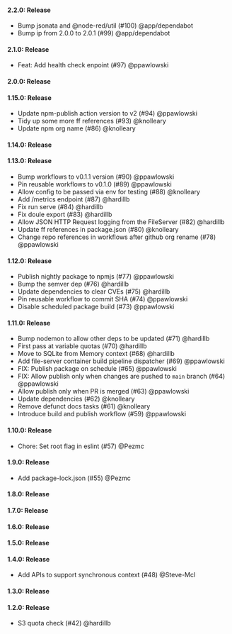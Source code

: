 #### 2.2.0: Release

 - Bump jsonata and @node-red/util (#100) @app/dependabot
 - Bump ip from 2.0.0 to 2.0.1 (#99) @app/dependabot

#### 2.1.0: Release

 - Feat: Add health check enpoint (#97) @ppawlowski

#### 2.0.0: Release


#### 1.15.0: Release

 - Update npm-publish action version to v2 (#94) @ppawlowski
 - Tidy up some more ff references (#93) @knolleary
 - Update npm org name (#86) @knolleary

#### 1.14.0: Release


#### 1.13.0: Release

 - Bump workflows to v0.1.1 version (#90) @ppawlowski
 - Pin reusable workflows to v0.1.0 (#89) @ppawlowski
 - Allow config to be passed via env for testing (#88) @knolleary
 - Add /metrics endpoint (#87) @hardillb
 - Fix run serve (#84) @hardillb
 - Fix doule export (#83) @hardillb
 - Allow JSON HTTP Request logging from the FileServer (#82) @hardillb
 - Update ff references in package.json (#80) @knolleary
 - Change repo references in workflows after github org rename (#78) @ppawlowski

#### 1.12.0: Release

 - Publish nightly package to npmjs (#77) @ppawlowski
 - Bump the semver dep (#76) @hardillb
 - Update dependencies to clear CVEs (#75) @hardillb
 - Pin reusable workflow to commit SHA (#74) @ppawlowski
 - Disable scheduled package build (#73) @ppawlowski

#### 1.11.0: Release

 - Bump nodemon to allow other deps to be updated (#71) @hardillb
 - First pass at variable quotas (#70) @hardillb
 - Move to SQLite from Memory context (#68) @hardillb
 - Add file-server container build pipeline dispatcher (#69) @ppawlowski
 - FIX: Publish package on schedule (#65) @ppawlowski
 - FIX: Allow publish only when changes are pushed to `main` branch (#64) @ppawlowski
 - Allow publish only when PR is merged (#63) @ppawlowski
 - Update dependencies (#62) @knolleary
 - Remove defunct docs tasks (#61) @knolleary
 - Introduce build and publish workflow (#59) @ppawlowski

#### 1.10.0: Release

 - Chore: Set root flag in eslint (#57) @Pezmc

#### 1.9.0: Release

 - Add package-lock.json (#55) @Pezmc

#### 1.8.0: Release


#### 1.7.0: Release


#### 1.6.0: Release


#### 1.5.0: Release


#### 1.4.0: Release

 - Add APIs to support synchronous context (#48) @Steve-Mcl

#### 1.3.0: Release


#### 1.2.0: Release

 - S3 quota check (#42) @hardillb

